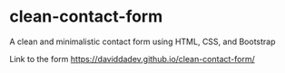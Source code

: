 # clean-contact-form
A clean and minimalistic contact form using HTML, CSS, and Bootstrap


Link to the form
https://daviddadev.github.io/clean-contact-form/
